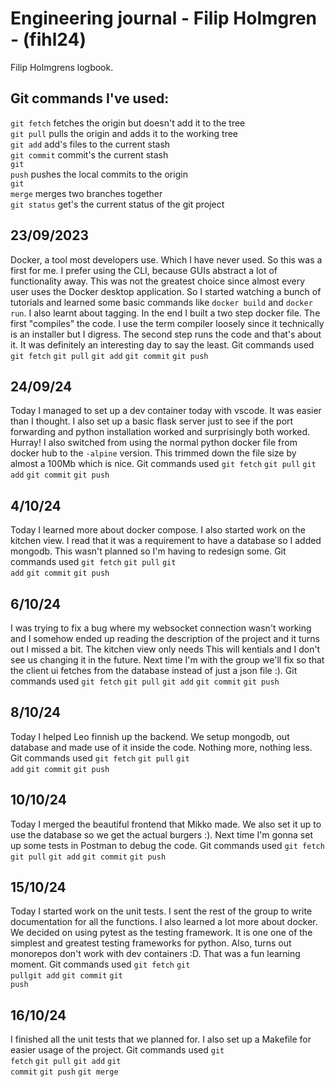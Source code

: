 # Engineering journal - Filip Holmgren - (fihl24)
Filip Holmgrens logbook.

## Git commands I've used:
<code>git fetch</code> fetches the origin but doesn't add it to the tree </br>
<code>git pull</code> pulls the origin and adds it to the working tree </br>
<code>git add</code> add's files to the current stash </br>
<code>git commit</code> commit's the current stash </br>
<code>git push</code> pushes the local commits to the origin </br>
<code>git merge</code> merges two branches together </br>
<code>git status</code> get's the current status of the git project


## 23/09/2023
Docker, a tool most developers use. Which I have never used. So this was a first for me. I prefer using the CLI, because GUIs abstract a lot of functionality away. This was not the greatest choice since almost every user uses the Docker desktop application. So I started watching a bunch of tutorials and learned some basic commands like `docker build` and `docker run`. I also learnt about tagging. In the end I built a two step docker file. The first "compiles" the code. I use the term compiler loosely since it technically is an installer but I digress. The second step runs the code and that's about it. It was definitely an interesting day to say the least. Git commands used <code>git fetch</code> <code>git pull</code> <code>git add</code> <code>git commit</code> <code>git push</code>

## 24/09/24
Today I managed to set up a dev container today with vscode. It was easier than I thought. I also set up a basic flask server just to see if the port forwarding and python installation worked and surprisingly both worked. Hurray! I also switched from using the normal python docker file from docker hub to the `-alpine` version. This trimmed down the file size by almost a 100Mb which is nice. Git commands used <code>git fetch</code> <code>git pull</code> <code>git add</code> <code>git commit</code> <code>git push</code>

## 4/10/24
Today I learned more about docker compose. I also started work on the kitchen view. I read that it was a requirement to have a database so I added mongodb. This wasn't planned so I'm having to redesign some. Git commands used <code>git fetch</code> <code>git pull</code> <code>git add</code> <code>git commit</code> <code>git push</code>

## 6/10/24
I was trying to fix a bug where my websocket connection wasn't working and I somehow ended up reading the description of the project and it turns out I missed a bit. The kitchen view only needs This will kentials and I don't see us changing it in the future. Next time I'm with the group we'll fix so that the client ui fetches from the database instead of just a json file :). Git commands used <code>git fetch</code> <code>git pull</code> <code>git add</code> <code>git commit</code> <code>git push</code>

## 8/10/24
Today I helped Leo finnish up the backend. We setup mongodb, out database and made use of it inside the code. Nothing more, nothing less. Git commands used <code>git fetch</code> <code>git pull</code> <code>git add</code> <code>git commit</code> <code>git push</code>

## 10/10/24
Today I merged the beautiful frontend that Mikko made. We also set it up to use the database so we get the actual burgers :). Next time I'm gonna set up some tests in Postman to debug the code. Git commands used <code>git fetch</code> <code>git pull</code> <code>git add</code> <code>git commit</code> <code>git push</code>

## 15/10/24
Today I started work on the unit tests. I sent the rest of the group to write documentation for all the functions. I also learned a lot more about docker. We decided on using pytest as the testing framework. It is one one of the simplest and greatest testing frameworks for python. Also, turns out monorepos don't work with dev containers :D. That was a fun learning moment. Git commands used <code>git fetch</code> <code>git pull</code><code>git add</code> <code>git commit</code> <code>git push</code>

## 16/10/24
I finished all the unit tests that we planned for. I also set up a Makefile for easier usage of the project. Git commands used <code>git fetch</code> <code>git pull</code> <code>git add</code> <code>git commit</code> <code>git push</code> <code>git merge</code> 